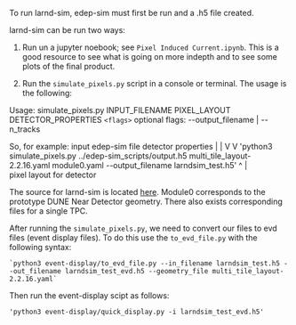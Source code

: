 To run larnd-sim, edep-sim must first be run and a .h5 file created.

larnd-sim can be run two ways:

1) Run un a jupyter noebook; see `Pixel Induced Current.ipynb`. This is a good resource to see what is going on more indepth and to see some plots of the final product.

2) Run the `simulate_pixels.py` script in a console or terminal. The usage is the following:

Usage: simulate_pixels.py INPUT_FILENAME PIXEL_LAYOUT DETECTOR_PROPERTIES `<flags>`
  optional flags:        --output_filename | --n_tracks
    
So, for example:
                            input edep-sim file                                       detector properties
                                      |                                                        |
                                      V                                                        V
    'python3 simulate_pixels.py ../edep-sim_scripts/output.h5 multi_tile_layout-2.2.16.yaml module0.yaml --output_filename larndsim_test.h5'
                                                                    ^
                                                                    |                             
                                                        pixel layout for detector 
    
The source for larnd-sim is located [here](https://github.com/DUNE/larnd-sim). Module0 corresponds to the prototype DUNE Near Detector geometry. There also exists corresponding files for a single TPC.
    
After running the `simulate_pixels.py`, we need to convert our files to evd files (event display files). To do this use the `to_evd_file.py` with the following syntax:
    
    `python3 event-display/to_evd_file.py --in_filename larndsim_test.h5 --out_filename larndsim_test_evd.h5 --geometry_file multi_tile_layout-2.2.16.yaml`

Then run the event-display scipt as follows:

    'python3 event-display/quick_display.py -i larndsim_test_evd.h5'
    